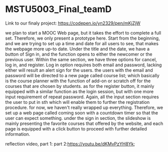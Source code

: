 # MSTU5003_Final_teamD
Link to our finaly project: https://codepen.io/yn2329/pen/mKjZjW

we plan to start a MOOC Web page, but it takes the effort to complete a  full set. Therefore, we only present a prototype here. Start from the beginning, and we are trying to set up a time and date for all users to see, that makes the webpage more up-to date. 
Under the title and the date, we have a button of Sign in, and the function opens to either the newcomer or the previous user. Within the same section, we have three options for cancel, log in, and register. Log in option requires both email and password, lacking either will result an alert sign for the users.  the users with the email and password will be directed to a new page called course list; which basically is the course planner with the function of add-on or scratch off for the courses that are chosen by students. 
as for the register button, it mainly equipped with a similar function as the login session, but with one more input requirement of repeat password. Again, all the input section requires the user to put in sth which will enable them to further the registration procedure. for now, we haven't really wrapped up everything. Therefore, we set up a web page called coming soon with a countdown timer so that the user can expect something. 
under the sign in section, the slideshow is mainly presenting the favorite courses that offered by the website, and each page is equipped with a click button to proceed with further detailed information. 

reflection video, 
part 1:
part 2:https://youtu.be/dKMvPzYH8Yk;

